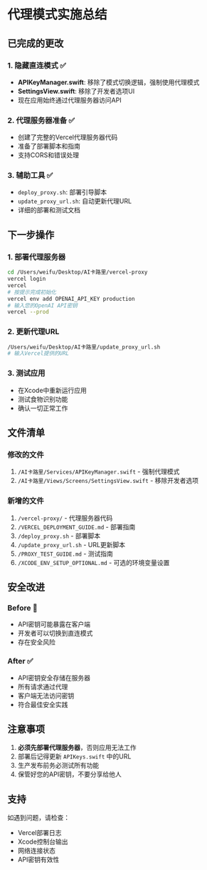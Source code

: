 # 代理模式实施总结

## 已完成的更改

### 1. 隐藏直连模式 ✅
- **APIKeyManager.swift**: 移除了模式切换逻辑，强制使用代理模式
- **SettingsView.swift**: 移除了开发者选项UI
- 现在应用始终通过代理服务器访问API

### 2. 代理服务器准备 ✅
- 创建了完整的Vercel代理服务器代码
- 准备了部署脚本和指南
- 支持CORS和错误处理

### 3. 辅助工具 ✅
- `deploy_proxy.sh`: 部署引导脚本
- `update_proxy_url.sh`: 自动更新代理URL
- 详细的部署和测试文档

## 下一步操作

### 1. 部署代理服务器
```bash
cd /Users/weifu/Desktop/AI卡路里/vercel-proxy
vercel login
vercel
# 按提示完成初始化
vercel env add OPENAI_API_KEY production
# 输入您的OpenAI API密钥
vercel --prod
```

### 2. 更新代理URL
```bash
/Users/weifu/Desktop/AI卡路里/update_proxy_url.sh
# 输入Vercel提供的URL
```

### 3. 测试应用
- 在Xcode中重新运行应用
- 测试食物识别功能
- 确认一切正常工作

## 文件清单

### 修改的文件
1. `/AI卡路里/Services/APIKeyManager.swift` - 强制代理模式
2. `/AI卡路里/Views/Screens/SettingsView.swift` - 移除开发者选项

### 新增的文件
1. `/vercel-proxy/` - 代理服务器代码
2. `/VERCEL_DEPLOYMENT_GUIDE.md` - 部署指南
3. `/deploy_proxy.sh` - 部署脚本
4. `/update_proxy_url.sh` - URL更新脚本
5. `/PROXY_TEST_GUIDE.md` - 测试指南
6. `/XCODE_ENV_SETUP_OPTIONAL.md` - 可选的环境变量设置

## 安全改进

### Before 🚫
- API密钥可能暴露在客户端
- 开发者可以切换到直连模式
- 存在安全风险

### After ✅
- API密钥安全存储在服务器
- 所有请求通过代理
- 客户端无法访问密钥
- 符合最佳安全实践

## 注意事项

1. **必须先部署代理服务器**，否则应用无法工作
2. 部署后记得更新 `APIKeys.swift` 中的URL
3. 生产发布前务必测试所有功能
4. 保管好您的API密钥，不要分享给他人

## 支持

如遇到问题，请检查：
- Vercel部署日志
- Xcode控制台输出
- 网络连接状态
- API密钥有效性